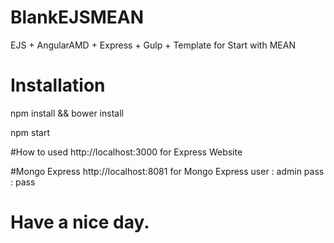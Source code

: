 # BlankEJSMEAN
EJS + AngularAMD + Express + Gulp + Template for Start with MEAN

# Installation
npm install && bower install

npm start


#How to used
http://localhost:3000 for Express Website

#Mongo Express
http://localhost:8081 for Mongo Express 
user : admin
pass : pass


# Have a nice day.
